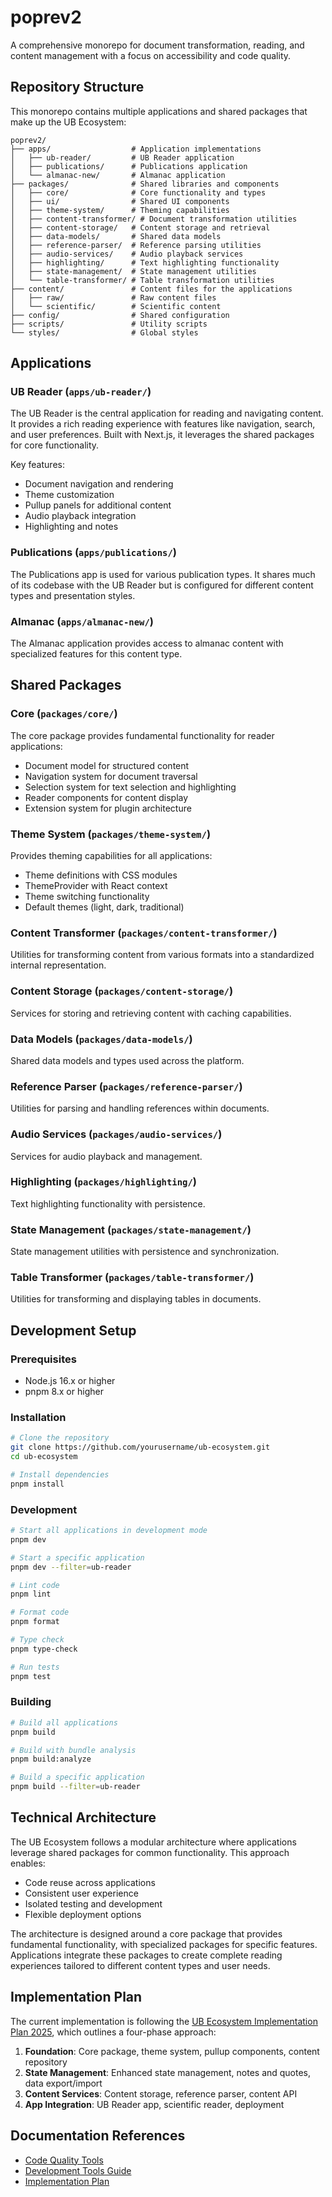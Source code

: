 # poprev2

A comprehensive monorepo for document transformation, reading, and content management with a focus on accessibility and code quality.

## Repository Structure

This monorepo contains multiple applications and shared packages that make up the UB Ecosystem:

```
poprev2/
├── apps/                  # Application implementations
│   ├── ub-reader/         # UB Reader application
│   ├── publications/      # Publications application
│   └── almanac-new/       # Almanac application
├── packages/              # Shared libraries and components
│   ├── core/              # Core functionality and types
│   ├── ui/                # Shared UI components
│   ├── theme-system/      # Theming capabilities
│   ├── content-transformer/ # Document transformation utilities
│   ├── content-storage/   # Content storage and retrieval
│   ├── data-models/       # Shared data models
│   ├── reference-parser/  # Reference parsing utilities
│   ├── audio-services/    # Audio playback services
│   ├── highlighting/      # Text highlighting functionality
│   ├── state-management/  # State management utilities
│   └── table-transformer/ # Table transformation utilities
├── content/               # Content files for the applications
│   ├── raw/               # Raw content files
│   └── scientific/        # Scientific content
├── config/                # Shared configuration
├── scripts/               # Utility scripts
└── styles/                # Global styles
```

## Applications

### UB Reader (`apps/ub-reader/`)

The UB Reader is the central application for reading and navigating content. It provides a rich reading experience with features like navigation, search, and user preferences. Built with Next.js, it leverages the shared packages for core functionality.

Key features:

- Document navigation and rendering
- Theme customization
- Pullup panels for additional content
- Audio playback integration
- Highlighting and notes

### Publications (`apps/publications/`)

The Publications app is used for various publication types. It shares much of its codebase with the UB Reader but is configured for different content types and presentation styles.

### Almanac (`apps/almanac-new/`)

The Almanac application provides access to almanac content with specialized features for this content type.

## Shared Packages

### Core (`packages/core/`)

The core package provides fundamental functionality for reader applications:

- Document model for structured content
- Navigation system for document traversal
- Selection system for text selection and highlighting
- Reader components for content display
- Extension system for plugin architecture

### Theme System (`packages/theme-system/`)

Provides theming capabilities for all applications:

- Theme definitions with CSS modules
- ThemeProvider with React context
- Theme switching functionality
- Default themes (light, dark, traditional)

### Content Transformer (`packages/content-transformer/`)

Utilities for transforming content from various formats into a standardized internal representation.

### Content Storage (`packages/content-storage/`)

Services for storing and retrieving content with caching capabilities.

### Data Models (`packages/data-models/`)

Shared data models and types used across the platform.

### Reference Parser (`packages/reference-parser/`)

Utilities for parsing and handling references within documents.

### Audio Services (`packages/audio-services/`)

Services for audio playback and management.

### Highlighting (`packages/highlighting/`)

Text highlighting functionality with persistence.

### State Management (`packages/state-management/`)

State management utilities with persistence and synchronization.

### Table Transformer (`packages/table-transformer/`)

Utilities for transforming and displaying tables in documents.

## Development Setup

### Prerequisites

- Node.js 16.x or higher
- pnpm 8.x or higher

### Installation

```bash
# Clone the repository
git clone https://github.com/yourusername/ub-ecosystem.git
cd ub-ecosystem

# Install dependencies
pnpm install
```

### Development

```bash
# Start all applications in development mode
pnpm dev

# Start a specific application
pnpm dev --filter=ub-reader

# Lint code
pnpm lint

# Format code
pnpm format

# Type check
pnpm type-check

# Run tests
pnpm test
```

### Building

```bash
# Build all applications
pnpm build

# Build with bundle analysis
pnpm build:analyze

# Build a specific application
pnpm build --filter=ub-reader
```

## Technical Architecture

The UB Ecosystem follows a modular architecture where applications leverage shared packages for common functionality. This approach enables:

- Code reuse across applications
- Consistent user experience
- Isolated testing and development
- Flexible deployment options

The architecture is designed around a core package that provides fundamental functionality, with specialized packages for specific features. Applications integrate these packages to create complete reading experiences tailored to different content types and user needs.

## Implementation Plan

The current implementation is following the [UB Ecosystem Implementation Plan 2025](./16-P1-Implementation-Plan-2025.md), which outlines a four-phase approach:

1. **Foundation**: Core package, theme system, pullup components, content repository
2. **State Management**: Enhanced state management, notes and quotes, data export/import
3. **Content Services**: Content storage, reference parser, content API
4. **App Integration**: UB Reader app, scientific reader, deployment

## Documentation References

- [Code Quality Tools](./CODE_QUALITY.md)
- [Development Tools Guide](./DEV_TOOLS.md)
- [Implementation Plan](./16-P1-Implementation-Plan-2025.md)
